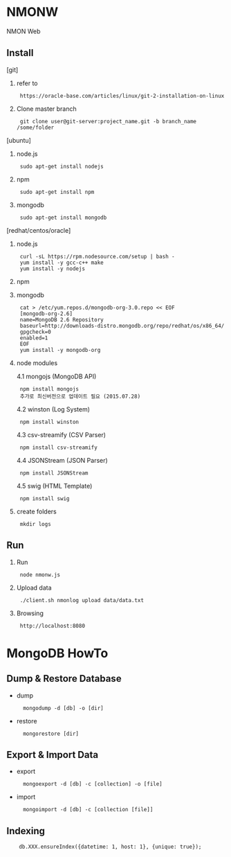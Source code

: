 NMONW
=========

NMON Web


Install
------------

[git]

1. refer to

        https://oracle-base.com/articles/linux/git-2-installation-on-linux
        
2. Clone master branch

        git clone user@git-server:project_name.git -b branch_name /some/folder

[ubuntu]

1. node.js

        sudo apt-get install nodejs

2. npm 

        sudo apt-get install npm

3. mongodb

        sudo apt-get install mongodb


[redhat/centos/oracle]

1. node.js

        curl -sL https://rpm.nodesource.com/setup | bash -
        yum install -y gcc-c++ make
        yum install -y nodejs
    
2. npm

3. mongodb

        cat > /etc/yum.repos.d/mongodb-org-3.0.repo << EOF
        [mongodb-org-2.6]
        name=MongoDB 2.6 Repository
        baseurl=http://downloads-distro.mongodb.org/repo/redhat/os/x86_64/
        gpgcheck=0
        enabled=1
        EOF
        yum install -y mongodb-org

4. node modules

    4.1 mongojs (MongoDB API)

        npm install mongojs
        추가로 최신버전으로 업데이트 필요 (2015.07.28)

    4.2 winston (Log System)

        npm install winston

    4.3 csv-streamify (CSV Parser)

        npm install csv-streamify

    4.4 JSONStream (JSON Parser)

        npm install JSONStream

    4.5 swig (HTML Template)

        npm install swig

5. create folders
    
        mkdir logs 

Run
---

1. Run

        node nmonw.js

2. Upload data

        ./client.sh nmonlog upload data/data.txt

3. Browsing

        http://localhost:8080



MongoDB HowTo
=============


Dump & Restore Database
-----------------------

* dump

        mongodump -d [db] -o [dir]


* restore

        mongorestore [dir]


Export & Import Data
--------------------

* export

        mongoexport -d [db] -c [collection] -o [file]

* import

        mongoimport -d [db] -c [collection [file]]

Indexing
--------

        db.XXX.ensureIndex({datetime: 1, host: 1}, {unique: true});


